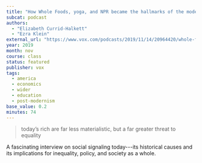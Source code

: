 ```yaml
---
title: "How Whole Foods, yoga, and NPR became the hallmarks of the modern elite" 
subcat: podcast
authors:
  - "Elizabeth Currid-Halkett"
  - "Ezra Klein"
external_url: "https://www.vox.com/podcasts/2019/11/14/20964420/whole-foods-yoga-npr-elite-ezra-klein-elizabeth-currid-halkett-inequality"
year: 2019
month: nov
course: class
status: featured
publisher: vox
tags:
  - america
  - economics
  - wider
  - education
  - post-modernism
base_value: 0.2
minutes: 74
---
```


> today’s rich are far less materialistic, but a far greater threat to equality

A fascinating interview on social signaling today---its historical causes and its implications for inequality, policy, and society as a whole.

